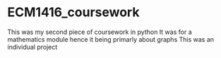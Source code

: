 # ECM1416_coursework
This was my second piece of coursework in python
It was for a mathematics module hence it being primarly about graphs
This was an individual project
